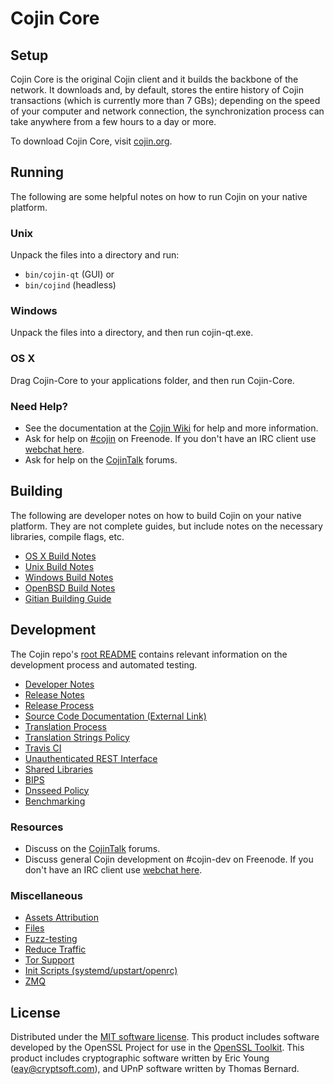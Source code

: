 Cojin Core
=============

Setup
---------------------
Cojin Core is the original Cojin client and it builds the backbone of the network. It downloads and, by default, stores the entire history of Cojin transactions (which is currently more than 7 GBs); depending on the speed of your computer and network connection, the synchronization process can take anywhere from a few hours to a day or more.

To download Cojin Core, visit [cojin.org](https://cojin.org).

Running
---------------------
The following are some helpful notes on how to run Cojin on your native platform.

### Unix

Unpack the files into a directory and run:

- `bin/cojin-qt` (GUI) or
- `bin/cojind` (headless)

### Windows

Unpack the files into a directory, and then run cojin-qt.exe.

### OS X

Drag Cojin-Core to your applications folder, and then run Cojin-Core.

### Need Help?

* See the documentation at the [Cojin Wiki](https://cojin.info/)
for help and more information.
* Ask for help on [#cojin](http://webchat.freenode.net?channels=cojin) on Freenode. If you don't have an IRC client use [webchat here](http://webchat.freenode.net?channels=cojin).
* Ask for help on the [CojinTalk](https://cojintalk.io/) forums.

Building
---------------------
The following are developer notes on how to build Cojin on your native platform. They are not complete guides, but include notes on the necessary libraries, compile flags, etc.

- [OS X Build Notes](build-osx.md)
- [Unix Build Notes](build-unix.md)
- [Windows Build Notes](build-windows.md)
- [OpenBSD Build Notes](build-openbsd.md)
- [Gitian Building Guide](gitian-building.md)

Development
---------------------
The Cojin repo's [root README](/README.md) contains relevant information on the development process and automated testing.

- [Developer Notes](developer-notes.md)
- [Release Notes](release-notes.md)
- [Release Process](release-process.md)
- [Source Code Documentation (External Link)](https://dev.visucore.com/cojin/doxygen/)
- [Translation Process](translation_process.md)
- [Translation Strings Policy](translation_strings_policy.md)
- [Travis CI](travis-ci.md)
- [Unauthenticated REST Interface](REST-interface.md)
- [Shared Libraries](shared-libraries.md)
- [BIPS](bips.md)
- [Dnsseed Policy](dnsseed-policy.md)
- [Benchmarking](benchmarking.md)

### Resources
* Discuss on the [CojinTalk](https://cojintalk.io/) forums.
* Discuss general Cojin development on #cojin-dev on Freenode. If you don't have an IRC client use [webchat here](http://webchat.freenode.net/?channels=cojin-dev).

### Miscellaneous
- [Assets Attribution](assets-attribution.md)
- [Files](files.md)
- [Fuzz-testing](fuzzing.md)
- [Reduce Traffic](reduce-traffic.md)
- [Tor Support](tor.md)
- [Init Scripts (systemd/upstart/openrc)](init.md)
- [ZMQ](zmq.md)

License
---------------------
Distributed under the [MIT software license](/COPYING).
This product includes software developed by the OpenSSL Project for use in the [OpenSSL Toolkit](https://www.openssl.org/). This product includes
cryptographic software written by Eric Young ([eay@cryptsoft.com](mailto:eay@cryptsoft.com)), and UPnP software written by Thomas Bernard.
